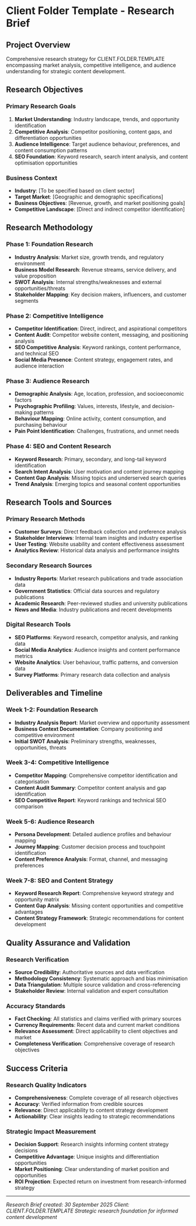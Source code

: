 # Client Folder Template - Research Brief

## Project Overview
Comprehensive research strategy for CLIENT.FOLDER.TEMPLATE encompassing market analysis, competitive intelligence, and audience understanding for strategic content development.

## Research Objectives

### Primary Research Goals
1. **Market Understanding**: Industry landscape, trends, and opportunity identification
2. **Competitive Analysis**: Competitor positioning, content gaps, and differentiation opportunities
3. **Audience Intelligence**: Target audience behaviour, preferences, and content consumption patterns
4. **SEO Foundation**: Keyword research, search intent analysis, and content optimisation opportunities

### Business Context
- **Industry**: [To be specified based on client sector]
- **Target Market**: [Geographic and demographic specifications]
- **Business Objectives**: [Revenue, growth, and market positioning goals]
- **Competitive Landscape**: [Direct and indirect competitor identification]

## Research Methodology

### Phase 1: Foundation Research
- **Industry Analysis**: Market size, growth trends, and regulatory environment
- **Business Model Research**: Revenue streams, service delivery, and value proposition
- **SWOT Analysis**: Internal strengths/weaknesses and external opportunities/threats
- **Stakeholder Mapping**: Key decision makers, influencers, and customer segments

### Phase 2: Competitive Intelligence
- **Competitor Identification**: Direct, indirect, and aspirational competitors
- **Content Audit**: Competitor website content, messaging, and positioning analysis
- **SEO Competitive Analysis**: Keyword rankings, content performance, and technical SEO
- **Social Media Presence**: Content strategy, engagement rates, and audience interaction

### Phase 3: Audience Research
- **Demographic Analysis**: Age, location, profession, and socioeconomic factors
- **Psychographic Profiling**: Values, interests, lifestyle, and decision-making patterns
- **Behaviour Mapping**: Online activity, content consumption, and purchasing behaviour
- **Pain Point Identification**: Challenges, frustrations, and unmet needs

### Phase 4: SEO and Content Research
- **Keyword Research**: Primary, secondary, and long-tail keyword identification
- **Search Intent Analysis**: User motivation and content journey mapping
- **Content Gap Analysis**: Missing topics and underserved search queries
- **Trend Analysis**: Emerging topics and seasonal content opportunities

## Research Tools and Sources

### Primary Research Methods
- **Customer Surveys**: Direct feedback collection and preference analysis
- **Stakeholder Interviews**: Internal team insights and industry expertise
- **User Testing**: Website usability and content effectiveness assessment
- **Analytics Review**: Historical data analysis and performance insights

### Secondary Research Sources
- **Industry Reports**: Market research publications and trade association data
- **Government Statistics**: Official data sources and regulatory publications
- **Academic Research**: Peer-reviewed studies and university publications
- **News and Media**: Industry publications and recent developments

### Digital Research Tools
- **SEO Platforms**: Keyword research, competitor analysis, and ranking data
- **Social Media Analytics**: Audience insights and content performance metrics
- **Website Analytics**: User behaviour, traffic patterns, and conversion data
- **Survey Platforms**: Primary research data collection and analysis

## Deliverables and Timeline

### Week 1-2: Foundation Research
- **Industry Analysis Report**: Market overview and opportunity assessment
- **Business Context Documentation**: Company positioning and competitive environment
- **Initial SWOT Analysis**: Preliminary strengths, weaknesses, opportunities, threats

### Week 3-4: Competitive Intelligence
- **Competitor Mapping**: Comprehensive competitor identification and categorisation
- **Content Audit Summary**: Competitor content analysis and gap identification
- **SEO Competitive Report**: Keyword rankings and technical SEO comparison

### Week 5-6: Audience Research
- **Persona Development**: Detailed audience profiles and behaviour mapping
- **Journey Mapping**: Customer decision process and touchpoint identification
- **Content Preference Analysis**: Format, channel, and messaging preferences

### Week 7-8: SEO and Content Strategy
- **Keyword Research Report**: Comprehensive keyword strategy and opportunity matrix
- **Content Gap Analysis**: Missing content opportunities and competitive advantages
- **Content Strategy Framework**: Strategic recommendations for content development

## Quality Assurance and Validation

### Research Verification
- **Source Credibility**: Authoritative sources and data verification
- **Methodology Consistency**: Systematic approach and bias minimisation
- **Data Triangulation**: Multiple source validation and cross-referencing
- **Stakeholder Review**: Internal validation and expert consultation

### Accuracy Standards
- **Fact Checking**: All statistics and claims verified with primary sources
- **Currency Requirements**: Recent data and current market conditions
- **Relevance Assessment**: Direct applicability to client objectives and market
- **Completeness Verification**: Comprehensive coverage of research objectives

## Success Criteria

### Research Quality Indicators
- **Comprehensiveness**: Complete coverage of all research objectives
- **Accuracy**: Verified information from credible sources
- **Relevance**: Direct applicability to content strategy development
- **Actionability**: Clear insights leading to strategic recommendations

### Strategic Impact Measurement
- **Decision Support**: Research insights informing content strategy decisions
- **Competitive Advantage**: Unique insights and differentiation opportunities
- **Market Positioning**: Clear understanding of market position and opportunities
- **ROI Projection**: Expected return on investment from research-informed strategy

---
*Research Brief created: 30 September 2025*
*Client: CLIENT.FOLDER.TEMPLATE*
*Strategic research foundation for informed content development*
